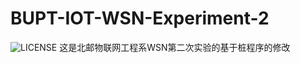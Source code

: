 # BUPT-IOT-WSN-Experiment-2
![LICENSE](https://img.shields.io/badge/license-Anti%20996-blue.svg?style=flat-square)
这是北邮物联网工程系WSN第二次实验的基于桩程序的修改
